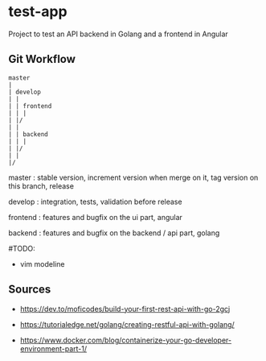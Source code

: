 # test-app
Project to test an API backend in Golang and a frontend in Angular

## Git Workflow

```
master
|
| develop
| |
| | frontend
| | |
| |/
| |
| | backend
| | |
| |/
| |
|/
```

master
: stable version, increment version when merge on it, tag version on this branch, release

develop
: integration, tests, validation before release

frontend
: features and bugfix on the ui part, angular

backend
: features and bugfix on the backend / api part, golang

#TODO:
* vim modeline

## Sources

* https://dev.to/moficodes/build-your-first-rest-api-with-go-2gcj
* https://tutorialedge.net/golang/creating-restful-api-with-golang/

* https://www.docker.com/blog/containerize-your-go-developer-environment-part-1/
